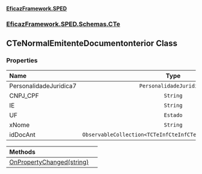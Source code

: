 #### [EficazFramework.SPED](EficazFrameworkSPED.md 'EficazFramework SPED')
### [EficazFramework.SPED.Schemas.CTe](EficazFramework.SPED.Schemas.CTe.md 'EficazFramework.SPED.Schemas.CTe')

## CTeNormalEmitenteDocumentonterior Class
### Properties

| Name | Type | |
| :--- | :---: | :--- |
| PersonalidadeJuridica7 | `PersonalidadeJuridica7` |  |
| CNPJ_CPF | `String` |  |
| IE | `String` |  |
| UF | `Estado` |  |
| xNome | `String` |  |
| idDocAnt | `ObservableCollection<TCTeInfCteInfCTeNormEmiDocAntIdDocAnt>` |  |

| Methods | |
| :--- | :--- |
| [OnPropertyChanged(string)](EficazFramework.SPED.Schemas.CTe/CTeNormalEmitenteDocumentonterior/OnPropertyChanged(string).md 'EficazFramework.SPED.Schemas.CTe.CTeNormalEmitenteDocumentonterior.OnPropertyChanged(string)') | |
